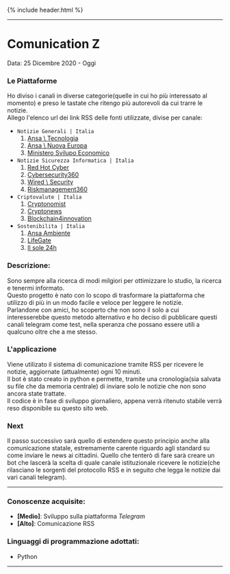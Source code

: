 {% include header.html %}

---

# **Comunication Z**
Data: 25 Dicembre 2020 - Oggi <br>

### **Le Piattaforme**
Ho diviso i canali in diverse categorie(quelle in cui ho più interessato al momento) e preso le tastate che ritengo più autorevoli da cui trarre le notizie.<br>
Allego l'elenco url dei link RSS delle fonti utilizzate, divise per canale:
- `Notizie Generali | Italia`
  1. [Ansa \ Tecnologia](https://www.ansa.it/sito/notizie/tecnologia/tecnologia_rss.xml)
  2. [Ansa \ Nuova Europa](https://wwwhz4.ansa.it/nuova_europa/en/rss.xml)
  3. [Ministero Svilupo Economico](https://www.mise.gov.it/index.php/it/per-i-media/notizie?format=feed&type=rss)
- `Notizie Sicurezza Informatica | Italia`
  1. [Red Hot Cyber](https://www.redhotcyber.com/blog-feed.xml)
  2. [Cybersecurity360](https://www.cybersecurity360.it/feed/)
  3. [Wired \ Security](https://www.wired.com/feed/category/security/latest/rss)
  4. [Riskmanagement360](https://www.riskmanagement360.it/feed/)
- `Criptovalute | Italia`
  1. [Cryptonomist](https://cryptonomist.ch/feed/)
  2. [Cryptonews](https://it.cryptonews.com/news/feed/)
  3. [Blockchain4innovation](https://www.blockchain4innovation.it/feed/)
- `Sostenibilita | Italia`
  1. [Ansa Ambiente](https://www.ansa.it/canale_ambiente/notizie/ambiente_rss.xml)
  2. [LifeGate](http://www.lifegate.it/persone/news/feed)
  3. [Il sole 24h](https://www.ilsole24ore.com/rss/sostenibilita--green-economy.xml)



### **Descrizione:**
Sono sempre alla ricerca di modi milgiori per ottimizzare lo studio, la ricerca e tenermi informato. <br>
Questo progetto è nato con lo scopo di trasformare la piattaforma che utilizzo di più in un modo facile e veloce per leggere le notizie. <br>
Parlandone con amici, ho scoperto che non sono il solo a cui interesserebbe questo metodo alternativo e ho deciso di pubblicare questi canali telegram come test, nella speranza che possano essere utili a qualcuno oltre che a me stesso.

### **L'applicazione**
Viene utilizato il sistema di comunicazione tramite RSS per ricevere le notizie, aggiornate (attualmente) ogni 10 minuti. <br>
Il bot è stato creato in python e permette, tramite una cronologia(sia salvata su file che da memoria centrale) di inviare solo le notizie che non sono ancora state trattate. <br>
Il codice è in fase di sviluppo giornaliero, appena verrà ritenuto stabile verrà reso disponibile su questo sito web.

### **Next**
Il passo successivo sarà quello di estendere questo principio anche alla comunicazione statale, estremamente carente riguardo agli standard su come inviare le news ai cittadini.
Quello che tenterò di fare sarà creare un bot che lascerà la scelta di quale canale istituzionale ricevere le notizie(che rilasciano le sorgenti del protocollo RSS e in seguito che legga le notizie dai vari canali telegram).

---

### **Conoscenze acquisite:**
- **[Medio]**: Sviluppo sulla piattaforma _Telegram_
- **[Alto]**: Comunicazione RSS

### **Linguaggi di programmazione adottati:**
  - Python

---
